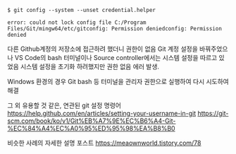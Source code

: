 ```
$ git config --system --unset credential.helper

error: could not lock config file C:/Program Files/Git/mingw64/etc/gitconfig: Permission deniedconfig: Permission denied
```

다른 Github계정의 저장소에 접근하려 했더니 권한이 없음
Git 계정 설정을 바꿔주었으나 VS Code의 bash 터미널이나 Source controller에서는 시스템 설정을 따르고 있었음
시스템 설정을 초기화 하려했지만 권한 없음 에러 발생.

Windows 환경의 경우 Git bash 등 터미널을 관리자 권한으로 실행하여 다시 시도하여 해결

그 외 유용할 것 같은, 연관된 git 설정 명령어
https://help.github.com/en/articles/setting-your-username-in-git
https://git-scm.com/book/ko/v1/Git%EB%A7%9E%EC%B6%A4-Git-%EC%84%A4%EC%A0%95%ED%95%98%EA%B8%B0


비슷한 사례의 자세한 설명 포스트
https://meaownworld.tistory.com/78
